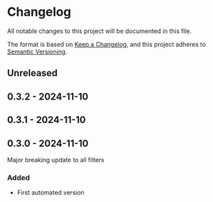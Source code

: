 # Changelog

All notable changes to this project will be documented in this file.

The format is based on [Keep a Changelog](https://keepachangelog.com/en/1.0.0/),
and this project adheres to [Semantic Versioning](https://semver.org/spec/v2.0.0.html).

## Unreleased

## 0.3.2 - 2024-11-10

## 0.3.1 - 2024-11-10

## 0.3.0 - 2024-11-10
Major breaking update to all filters

### Added
- First automated version
